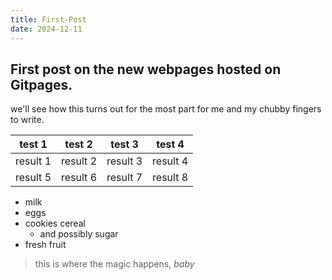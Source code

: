 ```yaml
---
title: First-Post
date: 2024-12-11
---
```



## First post on the new webpages hosted on Gitpages.

we'll see how this turns out for the most part for me and my chubby fingers to write.  

| test 1 | test 2 | test 3 | test 4|
| --- | --- | --- | --- |
| result 1 | result 2 | result 3 | result 4 |
| result 5 | result 6 | result 7 | result 8 |


* milk
* eggs
* cookies cereal
  * and possibly sugar
* fresh fruit

> this is where the magic happens, *baby*

